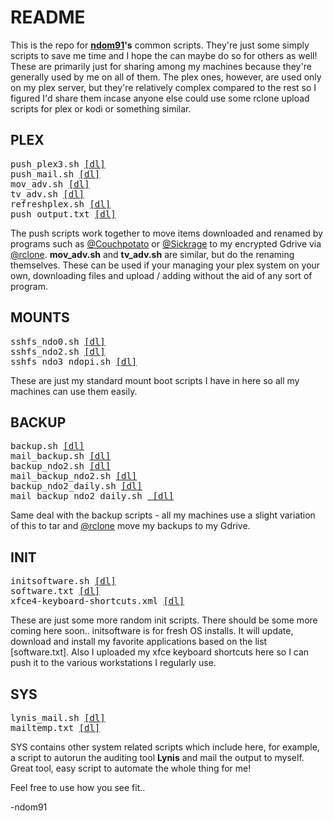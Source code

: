 # README

This is the repo for [**ndom91**](https://iamnico.xyz)**'s** common scripts. They're just some simply scripts to save me time and I hope the can maybe do so for others as well!
These are primarily just for sharing among my machines because they're generally used by me on all of them.
The plex ones, however, are used only on my plex server, but they're relatively complex compared to the rest so I figured I'd share them incase anyone else could use some rclone upload scripts for plex or kodi or something similar.

## PLEX
<pre>
<span>push_plex3.sh <a href="https://github.com/ndom91/scripts/blob/master/plex/push_plex3.sh">[dl]</a></span>
<span>push_mail.sh <a href="https://github.com/ndom91/scripts/blob/master/plex/push_mail.sh">[dl]</a></span>
<span>mov_adv.sh <a href="https://github.com/ndom91/scripts/blob/master/plex/mov_adv.sh">[dl]</a></span>
<span>tv_adv.sh <a href="https://github.com/ndom91/scripts/blob/master/plex/tv_adv.sh">[dl]</a></span>
<span>refreshplex.sh <a href="https://github.com/ndom91/scripts/blob/master/mounplexts/refreshplex.sh">[dl]</a></span>
<span>push_output.txt <a href="https://github.com/ndom91/scripts/blob/master/plex/push_output.txt">[dl]</a></span>
</pre>
The push scripts work together to move items downloaded and renamed by programs such as [@Couchpotato](https://github.com/CouchPotato/CouchPotatoServer) or [@Sickrage](https://github.com/SickRage/SickRage) to my encrypted Gdrive via [@rclone](https://github.com/ncw/rclone). 
**mov_adv.sh** and **tv_adv.sh** are similar, but do the renaming themselves. These can be used if your managing your plex
system on your own, downloading files and upload / adding without the aid of any sort of program.

## MOUNTS
<pre>
<span>sshfs_ndo0.sh <a href="https://github.com/ndom91/scripts/blob/master/mounts/sshfs_ndo0.sh">[dl]</a></span>
<span>sshfs_ndo2.sh <a href="https://github.com/ndom91/scripts/blob/master/mounts/sshfs_ndo2.sh">[dl]</a></span>
<span>sshfs_ndo3_ndopi.sh <a href="https://github.com/ndom91/scripts/blob/master/mounts/sshfs_ndo3_ndopi.sh">[dl]</a></span>
</pre>
These are just my standard mount boot scripts I have in here so all my machines can use them easily. 

## BACKUP
<pre>
<span>backup.sh <a href="https://github.com/ndom91/scripts/blob/master/backup/backup.sh">[dl]</a></span>
<span>mail_backup.sh <a href="https://github.com/ndom91/scripts/blob/master/backup/mail_backup.sh">[dl]</a></span>
<span>backup_ndo2.sh <a href="https://github.com/ndom91/scripts/blob/master/backup/backup_ndo2.sh">[dl]</a></span>
<span>mail_backup_ndo2.sh <a href="https://github.com/ndom91/scripts/blob/master/backup/mail_backup_ndo2.sh">[dl]</a></span>
<span>backup_ndo2_daily.sh <a href="https://github.com/ndom91/scripts/blob/master/backup/backup_ndo2_daily.sh">[dl]</a></span>
<span>mail_backup_ndo2_daily.sh <a href="https://github.com/ndom91/scripts/blob/master/backup/mail_backup_ndo2_daily.sh"> [dl]</a></span>
</pre>
Same deal with the backup scripts - all my machines use a slight variation of this to tar and [@rclone](https://github.com/ncw/rclone) move my backups to my Gdrive.

## INIT
<pre>
<span>initsoftware.sh <a href="https://github.com/ndom91/scripts/blob/master/init/initsoftware.sh">[dl]</a></span>
<span>software.txt <a href="https://github.com/ndom91/scripts/blob/master/init/software.txt">[dl]</a></span>
<span>xfce4-keyboard-shortcuts.xml <a href="https://github.com/ndom91/scripts/blob/master/init/xfce4-keyboard-shortcuts.xml">[dl]</a></span>
</pre>
These are just some more random init scripts. There should be some more coming here soon..
initsoftware is for fresh OS installs. It will update, download and install my favorite applications based on the list [software.txt]. Also I uploaded my xfce keyboard shortcuts here so I can push it to the various workstations I regularly use.

## SYS
<pre>
<span>lynis_mail.sh <a href="https://github.com/ndom91/scripts/blob/master/init/initsoftware.sh">[dl]</a></span>
<span>mailtemp.txt <a href="https://github.com/ndom91/scripts/blob/master/init/software.txt">[dl]</a></span>
</pre>
SYS contains other system related scripts which include here, for example, a script to autorun the auditing tool **Lynis** and mail the output to myself. Great tool, easy script to automate the whole thing for me!

Feel free to use how you see fit..

-ndom91
